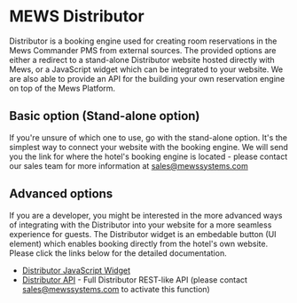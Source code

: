# MEWS Distributor

Distributor is a booking engine used for creating room reservations in the Mews Commander PMS from external sources. The provided options are either a redirect to a stand-alone Distributor website hosted directly with Mews, or a JavaScript widget which can be integrated to your website. We are also able to provide an API for the building your own reservation engine on top of the Mews Platform.

## Basic option (Stand-alone option)

If you're unsure of which one to use, go with the stand-alone option. It's the simplest way to connect your website with the booking engine. We will send you the link for where the hotel's booking engine is located - please contact our sales team for more information at sales@mewssystems.com

## Advanced options

If you are a developer, you might be interested in the more advanced ways of integrating with the Distributor into your website for a more seamless experience for guests. The Distributor widget is an embedable button (UI element) which enables booking directly from the hotel's own website. Please click the links below for the detailed documentation.

- [Distributor JavaScript Widget](./Widget.md)
- [Distributor API](../Api/Distributor/) - Full Distributor REST-like API (please contact sales@mewssystems.com to activate this function)
